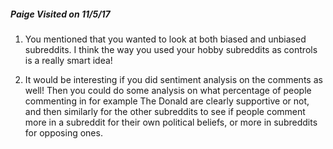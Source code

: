 ##### Paige Visited on 11/5/17
1. You mentioned that you wanted to look at both biased and unbiased subreddits. I think the way you used your hobby subreddits as controls is a really smart idea!

2. It would be interesting if you did sentiment analysis on the comments as well! Then you could do some analysis on what percentage of people commenting in for example The Donald are clearly supportive or not, and then similarly for the other subreddits to see if people comment more in a subreddit for their own political beliefs, or more in subreddits for opposing ones.
